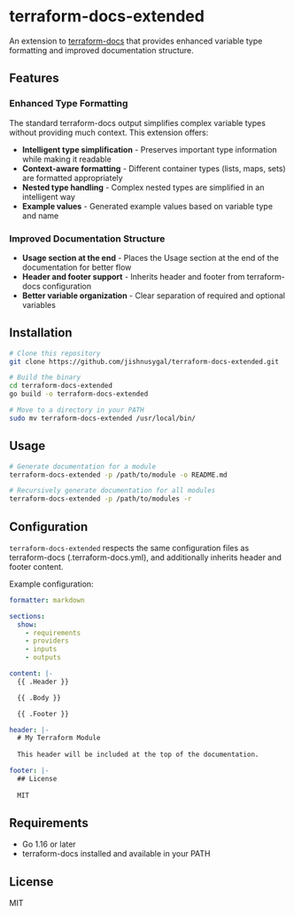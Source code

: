 # terraform-docs-extended

An extension to [terraform-docs](https://github.com/terraform-docs/terraform-docs) that provides enhanced variable type formatting and improved documentation structure.

## Features

### Enhanced Type Formatting

The standard terraform-docs output simplifies complex variable types without providing much context. This extension offers:

- **Intelligent type simplification** - Preserves important type information while making it readable
- **Context-aware formatting** - Different container types (lists, maps, sets) are formatted appropriately
- **Nested type handling** - Complex nested types are simplified in an intelligent way
- **Example values** - Generated example values based on variable type and name

### Improved Documentation Structure

- **Usage section at the end** - Places the Usage section at the end of the documentation for better flow
- **Header and footer support** - Inherits header and footer from terraform-docs configuration
- **Better variable organization** - Clear separation of required and optional variables

## Installation

```bash
# Clone this repository
git clone https://github.com/jishnusygal/terraform-docs-extended.git

# Build the binary
cd terraform-docs-extended
go build -o terraform-docs-extended

# Move to a directory in your PATH
sudo mv terraform-docs-extended /usr/local/bin/
```

## Usage

```bash
# Generate documentation for a module
terraform-docs-extended -p /path/to/module -o README.md

# Recursively generate documentation for all modules
terraform-docs-extended -p /path/to/modules -r
```

## Configuration

`terraform-docs-extended` respects the same configuration files as terraform-docs (.terraform-docs.yml), and additionally inherits header and footer content.

Example configuration:

```yaml
formatter: markdown

sections:
  show:
    - requirements
    - providers
    - inputs
    - outputs

content: |-
  {{ .Header }}

  {{ .Body }}

  {{ .Footer }}

header: |-
  # My Terraform Module
  
  This header will be included at the top of the documentation.

footer: |-
  ## License
  
  MIT
```

## Requirements

- Go 1.16 or later
- terraform-docs installed and available in your PATH

## License

MIT
